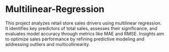 # Multilinear-Regression
This project analyzes retail store sales drivers using multilinear regression. It identifies key predictors of total sales, assesses their significance, and evaluates model accuracy through metrics like MAE and RMSE. Insights aim to optimize sales performance by refining predictive modeling and addressing outliers and multicollinearity.
